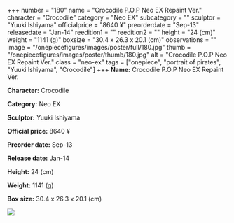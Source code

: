 +++
number = "180"
name = "Crocodile P.O.P Neo EX Repaint Ver."
character = "Crocodile"
category = "Neo EX"
subcategory = ""
sculptor = "Yuuki Ishiyama"
officialprice = "8640 ¥"
preorderdate = "Sep-13"
releasedate = "Jan-14"
reedition1 = ""
reedition2 = ""
height = "24 (cm)"
weight = "1141 (g)"
boxsize = "30.4 x 26.3 x 20.1 (cm)"
observations = ""
image = "/onepiecefigures/images/poster/full/180.jpg"
thumb = "/onepiecefigures/images/poster/thumb/180.jpg"
alt = "Crocodile P.O.P Neo EX Repaint Ver."
class = "neo-ex"
tags = ["onepiece", "portrait of pirates", "Yuuki Ishiyama", "Crocodile"]
+++
**Name:** Crocodile P.O.P Neo EX Repaint Ver.

**Character:** Crocodile

**Category:** Neo EX 

**Sculptor:** Yuuki Ishiyama

**Official price:** 8640 ¥

**Preorder date:** Sep-13

**Release date:** Jan-14

**Height:** 24 (cm)

**Weight:** 1141 (g)

**Box size:** 30.4 x 26.3 x 20.1 (cm)

<img src="/onepiecefigures/images/poster/thumb/180.jpg">